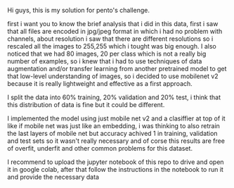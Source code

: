 Hi guys, this is my solution for pento's challenge. 

first i want you to know the brief analysis that i did in this data, first i saw that all files are encoded in jpg/jpeg format in which i had no problem with channels, about resolution i saw that there are different resolutions so i rescaled all the images to 255,255 which
i tought was big enough. I also noticed that we had 80 images, 20 per class which is not a really big number of examples, so i knew that i had to use techniques of data augmentation and/or transfer learning from another
pretrained model to get that low-level understanding of images, so i decided to use mobilenet v2 because it is really lightweight and effective as a first approach.

I split the data into 60% training, 20% validation and 20% test, i think that this distribution of data is fine but it could be different.

I implemented the model using just mobile net v2 and a clasiffier at top of it like if mobile net was just like an embedding, i was thinking to also retrain the last layers of mobile net but accuracy achived 1 in training, 
validation and test sets so it wasn't really necessary and of corse this results are free of overfit, underfit and other common problems for this dataset.

I recommend to upload the jupyter notebook of this repo to drive and open it in google colab, after that follow the instructions in the notebook to run it and provide the necessary data
